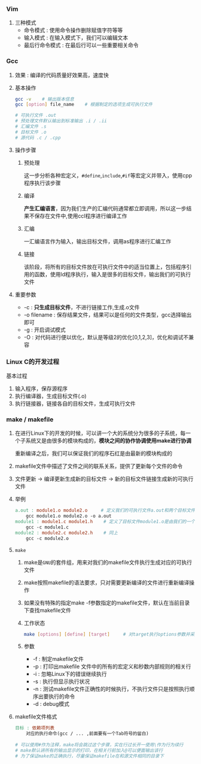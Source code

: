 ### Vim

1. 三种模式
   * 命令模式 : 使用命令操作删除赋值字符等等
   * 输入模式 : 在输入模式下，我们可以编辑文本
   * 最后行命令模式 : 在最后行可以一些重要相关命令

### Gcc

1. 效果 : 编译的代码质量好效果高，速度快

2. 基本操作

   ```bash
   gcc -v    # 输出版本信息
   gcc [option] file_name    # 根据制定的选项生成可执行文件

   # 可执行文件 .out
   # 预处理文件默认输出到标准输出 .i / .ii
   # 汇编文件 .s
   # 目标文件 .o
   # 源代码 .c / .cpp
   ```

3. 操作步骤

   1. 预处理

      这一步分析各种宏定义，`#define`,`include`,`#if`等宏定义并带入，使用cpp程序执行该步骤

   2. 编译

      **产生汇编语言**，因为我们生产的汇编代码通常都立即调用，所以这一步结果不保存在文件中,使用ccl程序进行编译工作

   3. 汇编

      一汇编语言作为输入，输出目标文件，调用as程序进行汇编工作

   4. 链接

      该阶段，将所有的目标文件放在可执行文件中的适当位置上，包括程序引用的函数，使用ld程序执行，输入是很多的目标文件，输出我们的可执行文件

4. 重要参数

   * -c : **只生成目标文件**，不进行链接工作,生成.o文件
   * -o filename : 保存结果文件，结果可以是任何的文件类型，gcc选择输出即可 
   * -g : 开启调试模式
   * -O : 对代码进行便以优化，默认是等级2的优化[0,1,2,3]，优化和调试不兼容

### Linux C的开发过程

基本过程

1. 输入程序，保存源程序
2. 执行编译器，生成目标文件(.o)
3. 执行链接器，链接各自的目标文件，生成可执行文件

### make / makefile

1. 在进行Linux下的开发的时候，可以讲一个大的系统分为很多的子系统，每一个子系统又是由很多的模块构成的，**模块之间的协作协调使用make进行协调**

   重新编译之后，我们可以保证我们的程序石红是由最新的模块构成的

2. makefile文件中描述了文件之间的联系关系，提供了更新每个文件的命令

3. 文件更新 -> 编译更新生成新的目标文件 -> 新的目标文件链接生成新的可执行文件

4. 举例

   ```makefile
   a.out : module1.o module2.o     # 定义我们的可执行文件a.out和两个目标文件的关系，只要目标文件中的一个更新了就要重新调用gcc进行编译
       gcc module1.o module2.o -o a.out
   module1 : module1.c module1.h    # 定义了目标文件module1.o是由我们的一个.c和一个.h文件编译成的
       gcc -c module1.c
   module2 : module2.c module2.h    # 同上
       gcc -c module2.o
   ```

5. `make`

   1. make是`GNU`的套件组，用来对我们的makefile文件执行生成对应的可执行文件

   2. make按照makefile的语法要求，只对需要更新编译的文件进行重新编译操作

   3. 如果没有特殊的指定make -f参数指定的makefile文件，默认在当前目录下查找makefile文件

   4. 工作状态

      ```bash
      make [options] [define] [target]     # 对target执行options参数并采用相关的宏定义,target表示需要维护重新编译的目标
      ```

   5. 参数

      * -f : 制定makefile文件
      * -p : 打印出makefile 文件中的所有的宏定义和秒数内部规则的相关行
      * -i : 忽略Linux下的错误继续执行
      * -s : 执行但显示执行状况
      * -n : 测试makefile文件正确性的时候执行，不执行文件只是按照执行顺序出要执行的命令
      * -d : debug模式

6. makefile文件格式

   ```makefile
   目标 : 依赖项列表
       对应的执行命令(gcc / ... ,前面要有一个Tab符号的留白)
       
   # 可以使用#作为注释，make将会跳过这个步骤，实在行过长开一使用\作为行为续行
   # make默认讲所有的输出显示的打印，在相关行前加入@可以便面输出该行
   # 为了保证make的正确执行，尽量保证makefile在和源文件相同的目录下
   ```

   ​

   ​

   ​